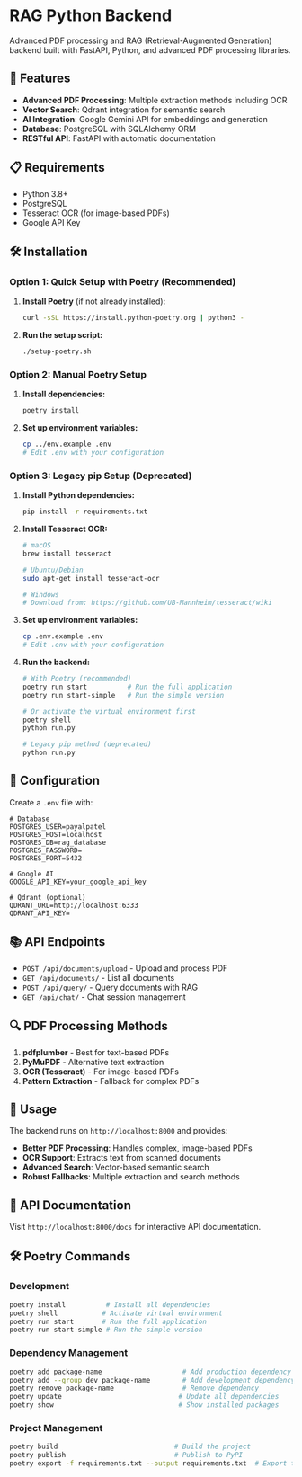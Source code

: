 # RAG Python Backend

Advanced PDF processing and RAG (Retrieval-Augmented Generation) backend built with FastAPI, Python, and advanced PDF processing libraries.

## 🚀 Features

- **Advanced PDF Processing**: Multiple extraction methods including OCR
- **Vector Search**: Qdrant integration for semantic search
- **AI Integration**: Google Gemini API for embeddings and generation
- **Database**: PostgreSQL with SQLAlchemy ORM
- **RESTful API**: FastAPI with automatic documentation

## 📋 Requirements

- Python 3.8+
- PostgreSQL
- Tesseract OCR (for image-based PDFs)
- Google API Key

## 🛠️ Installation

### Option 1: Quick Setup with Poetry (Recommended)

1. **Install Poetry** (if not already installed):

   ```bash
   curl -sSL https://install.python-poetry.org | python3 -
   ```

2. **Run the setup script:**
   ```bash
   ./setup-poetry.sh
   ```

### Option 2: Manual Poetry Setup

1. **Install dependencies:**

   ```bash
   poetry install
   ```

2. **Set up environment variables:**
   ```bash
   cp ../env.example .env
   # Edit .env with your configuration
   ```

### Option 3: Legacy pip Setup (Deprecated)

1. **Install Python dependencies:**

   ```bash
   pip install -r requirements.txt
   ```

2. **Install Tesseract OCR:**

   ```bash
   # macOS
   brew install tesseract

   # Ubuntu/Debian
   sudo apt-get install tesseract-ocr

   # Windows
   # Download from: https://github.com/UB-Mannheim/tesseract/wiki
   ```

3. **Set up environment variables:**

   ```bash
   cp .env.example .env
   # Edit .env with your configuration
   ```

4. **Run the backend:**

   ```bash
   # With Poetry (recommended)
   poetry run start          # Run the full application
   poetry run start-simple   # Run the simple version

   # Or activate the virtual environment first
   poetry shell
   python run.py

   # Legacy pip method (deprecated)
   python run.py
   ```

## 🔧 Configuration

Create a `.env` file with:

```env
# Database
POSTGRES_USER=payalpatel
POSTGRES_HOST=localhost
POSTGRES_DB=rag_database
POSTGRES_PASSWORD=
POSTGRES_PORT=5432

# Google AI
GOOGLE_API_KEY=your_google_api_key

# Qdrant (optional)
QDRANT_URL=http://localhost:6333
QDRANT_API_KEY=
```

## 📚 API Endpoints

- `POST /api/documents/upload` - Upload and process PDF
- `GET /api/documents/` - List all documents
- `POST /api/query/` - Query documents with RAG
- `GET /api/chat/` - Chat session management

## 🔍 PDF Processing Methods

1. **pdfplumber** - Best for text-based PDFs
2. **PyMuPDF** - Alternative text extraction
3. **OCR (Tesseract)** - For image-based PDFs
4. **Pattern Extraction** - Fallback for complex PDFs

## 🎯 Usage

The backend runs on `http://localhost:8000` and provides:

- **Better PDF Processing**: Handles complex, image-based PDFs
- **OCR Support**: Extracts text from scanned documents
- **Advanced Search**: Vector-based semantic search
- **Robust Fallbacks**: Multiple extraction and search methods

## 📖 API Documentation

Visit `http://localhost:8000/docs` for interactive API documentation.

## 🛠️ Poetry Commands

### Development

```bash
poetry install          # Install all dependencies
poetry shell           # Activate virtual environment
poetry run start       # Run the full application
poetry run start-simple # Run the simple version
```

### Dependency Management

```bash
poetry add package-name                    # Add production dependency
poetry add --group dev package-name        # Add development dependency
poetry remove package-name                 # Remove dependency
poetry update                             # Update all dependencies
poetry show                               # Show installed packages
```

### Project Management

```bash
poetry build                             # Build the project
poetry publish                           # Publish to PyPI
poetry export -f requirements.txt --output requirements.txt  # Export to requirements.txt
```
